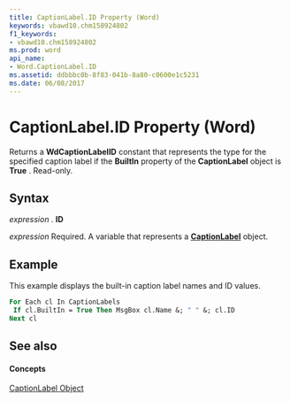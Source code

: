 ```yaml
---
title: CaptionLabel.ID Property (Word)
keywords: vbawd10.chm158924802
f1_keywords:
- vbawd10.chm158924802
ms.prod: word
api_name:
- Word.CaptionLabel.ID
ms.assetid: ddbbbc0b-8f83-041b-8a80-c0600e1c5231
ms.date: 06/08/2017
---
```



# CaptionLabel.ID Property (Word)

Returns a  **WdCaptionLabelID** constant that represents the type for the specified caption label if the **BuiltIn** property of the **CaptionLabel** object is **True** . Read-only.


## Syntax

 _expression_ . **ID**

 _expression_ Required. A variable that represents a **[CaptionLabel](Word.CaptionLabel.md)** object.


## Example

This example displays the built-in caption label names and ID values.


```vb
For Each cl In CaptionLabels 
 If cl.BuiltIn = True Then MsgBox cl.Name &; " " &; cl.ID 
Next cl
```


## See also


#### Concepts


[CaptionLabel Object](Word.CaptionLabel.md)

